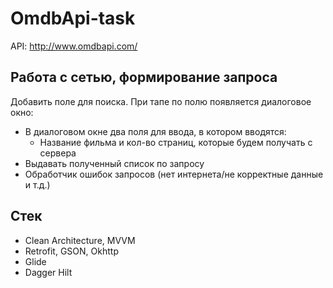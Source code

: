 # OmdbApi-task
API: http://www.omdbapi.com/
## Работа с сетью, формирование запроса
Добавить поле для поиска. При тапе по полю появляется диалоговое окно:
* В диалоговом окне два поля для ввода, в котором вводятся: 
  * Название фильма и кол-во страниц, которые будем получать с сервера
* Выдавать полученный список по запросу
* Обработчик ошибок запросов (нет интернета/не корректные данные и т.д.)

## Стек
- Clean Architecture, MVVM
- Retrofit, GSON, Okhttp
- Glide
- Dagger Hilt

